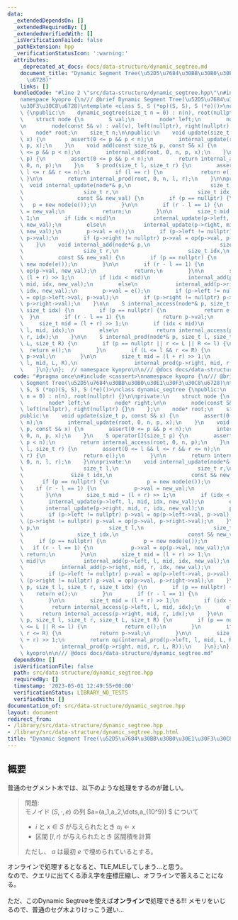 ```yaml
---
data:
  _extendedDependsOn: []
  _extendedRequiredBy: []
  _extendedVerifiedWith: []
  _isVerificationFailed: false
  _pathExtension: hpp
  _verificationStatusIcon: ':warning:'
  attributes:
    _deprecated_at_docs: docs/data-structure/dynamic_segtree.md
    document_title: "Dynamic Segment Tree(\u52D5\u7684\u30BB\u30B0\u30E1\u30F3\u30C8\
      \u6728)"
    links: []
  bundledCode: "#line 2 \"src/data-structure/dynamic_segtree.hpp\"\n#include <cassert>\n\
    namespace kyopro {\n/// @brief Dynamic Segment Tree(\u52D5\u7684\u30BB\u30B0\u30E1\
    \u30F3\u30C8\u6728)\ntemplate <class S, S (*op)(S, S), S (*e)()>\nclass dynamic_segtree\
    \ {\npublic:\n    dynamic_segtree(size_t n = 0) : n(n), root(nullptr) {}\n\nprivate:\n\
    \    struct node {\n        S val;\n        node* left;\n        node* right;\n\
    \n        node(const S& v) : val(v), left(nullptr), right(nullptr) {}\n    };\n\
    \    node* root;\n    size_t n;\n\npublic:\n    void update(size_t p, const S&\
    \ x) {\n        assert(0 <= p && p < n);\n        internal_update(root, 0, n,\
    \ p, x);\n    }\n    void add(const size_t& p, const S& x) {\n        assert(0\
    \ <= p && p < n);\n        internal_add(root, 0, n, p, x);\n    }\n    S operator[](size_t\
    \ p) {\n        assert(0 <= p && p < n);\n        return internal_access(root,\
    \ 0, n, p);\n    }\n    S prod(size_t l, size_t r) {\n        assert(0 <= l &&\
    \ l <= r && r <= n);\n        if (l == r) {\n            return e();\n       \
    \ }\n\n        return internal_prod(root, 0, n, l, r);\n    }\n\nprivate:\n  \
    \  void internal_update(node*& p,\n                         size_t l,\n      \
    \                   size_t r,\n                         size_t idx,\n        \
    \                 const S& new_val) {\n        if (p == nullptr) {\n         \
    \   p = new node(e());\n        }\n\n        if (r - l == 1) {\n            p->val\
    \ = new_val;\n            return;\n        }\n\n        size_t mid = (l + r) >>\
    \ 1;\n        if (idx < mid)\n            internal_update(p->left, l, mid, idx,\
    \ new_val);\n        else\n            internal_update(p->right, mid, r, idx,\
    \ new_val);\n        p->val = e();\n        if (p->left != nullptr) p->val = op(p->left->val,\
    \ p->val);\n        if (p->right != nullptr) p->val = op(p->val, p->right->val);\n\
    \    }\n    void internal_add(node*& p,\n                      size_t l,\n   \
    \                   size_t r,\n                      size_t idx,\n           \
    \           const S& new_val) {\n        if (p == nullptr) {\n            p =\
    \ new node(e());\n        }\n\n        if (r - l == 1) {\n            p->val =\
    \ op(p->val, new_val);\n            return;\n        }\n\n        size_t mid =\
    \ (l + r) >> 1;\n        if (idx < mid)\n            internal_add(p->left, l,\
    \ mid, idx, new_val);\n        else\n            internal_add(p->right, mid, r,\
    \ idx, new_val);\n        p->val = e();\n        if (p->left != nullptr) p->val\
    \ = op(p->left->val, p->val);\n        if (p->right != nullptr) p->val = op(p->val,\
    \ p->right->val);\n    }\n\n    S internal_access(node*& p, size_t l, size_t r,\
    \ size_t idx) {\n        if (p == nullptr) {\n            return e();\n      \
    \  }\n        if (r - l == 1) {\n            return p->val;\n        }\n\n   \
    \     size_t mid = (l + r) >> 1;\n        if (idx < mid)\n            return internal_access(p->left,\
    \ l, mid, idx);\n        else\n            return internal_access(p->right, mid,\
    \ r, idx);\n    }\n\n    S internal_prod(node*& p, size_t l, size_t r, size_t\
    \ L, size_t R) {\n        if (p == nullptr || r <= L || R <= l) {\n          \
    \  return e();\n        }\n        if (L <= l && r <= R) {\n            return\
    \ p->val;\n        }\n\n        size_t mid = (l + r) >> 1;\n        return op(internal_prod(p->left,\
    \ l, mid, L, R),\n                  internal_prod(p->right, mid, r, L, R));\n\
    \    }\n};\n};  // namespace kyopro\n\n/// @docs docs/data-structure/dynamic_segtree.md\n"
  code: "#pragma once\n#include <cassert>\nnamespace kyopro {\n/// @brief Dynamic\
    \ Segment Tree(\u52D5\u7684\u30BB\u30B0\u30E1\u30F3\u30C8\u6728)\ntemplate <class\
    \ S, S (*op)(S, S), S (*e)()>\nclass dynamic_segtree {\npublic:\n    dynamic_segtree(size_t\
    \ n = 0) : n(n), root(nullptr) {}\n\nprivate:\n    struct node {\n        S val;\n\
    \        node* left;\n        node* right;\n\n        node(const S& v) : val(v),\
    \ left(nullptr), right(nullptr) {}\n    };\n    node* root;\n    size_t n;\n\n\
    public:\n    void update(size_t p, const S& x) {\n        assert(0 <= p && p <\
    \ n);\n        internal_update(root, 0, n, p, x);\n    }\n    void add(const size_t&\
    \ p, const S& x) {\n        assert(0 <= p && p < n);\n        internal_add(root,\
    \ 0, n, p, x);\n    }\n    S operator[](size_t p) {\n        assert(0 <= p &&\
    \ p < n);\n        return internal_access(root, 0, n, p);\n    }\n    S prod(size_t\
    \ l, size_t r) {\n        assert(0 <= l && l <= r && r <= n);\n        if (l ==\
    \ r) {\n            return e();\n        }\n\n        return internal_prod(root,\
    \ 0, n, l, r);\n    }\n\nprivate:\n    void internal_update(node*& p,\n      \
    \                   size_t l,\n                         size_t r,\n          \
    \               size_t idx,\n                         const S& new_val) {\n  \
    \      if (p == nullptr) {\n            p = new node(e());\n        }\n\n    \
    \    if (r - l == 1) {\n            p->val = new_val;\n            return;\n \
    \       }\n\n        size_t mid = (l + r) >> 1;\n        if (idx < mid)\n    \
    \        internal_update(p->left, l, mid, idx, new_val);\n        else\n     \
    \       internal_update(p->right, mid, r, idx, new_val);\n        p->val = e();\n\
    \        if (p->left != nullptr) p->val = op(p->left->val, p->val);\n        if\
    \ (p->right != nullptr) p->val = op(p->val, p->right->val);\n    }\n    void internal_add(node*&\
    \ p,\n                      size_t l,\n                      size_t r,\n     \
    \                 size_t idx,\n                      const S& new_val) {\n   \
    \     if (p == nullptr) {\n            p = new node(e());\n        }\n\n     \
    \   if (r - l == 1) {\n            p->val = op(p->val, new_val);\n           \
    \ return;\n        }\n\n        size_t mid = (l + r) >> 1;\n        if (idx <\
    \ mid)\n            internal_add(p->left, l, mid, idx, new_val);\n        else\n\
    \            internal_add(p->right, mid, r, idx, new_val);\n        p->val = e();\n\
    \        if (p->left != nullptr) p->val = op(p->left->val, p->val);\n        if\
    \ (p->right != nullptr) p->val = op(p->val, p->right->val);\n    }\n\n    S internal_access(node*&\
    \ p, size_t l, size_t r, size_t idx) {\n        if (p == nullptr) {\n        \
    \    return e();\n        }\n        if (r - l == 1) {\n            return p->val;\n\
    \        }\n\n        size_t mid = (l + r) >> 1;\n        if (idx < mid)\n   \
    \         return internal_access(p->left, l, mid, idx);\n        else\n      \
    \      return internal_access(p->right, mid, r, idx);\n    }\n\n    S internal_prod(node*&\
    \ p, size_t l, size_t r, size_t L, size_t R) {\n        if (p == nullptr || r\
    \ <= L || R <= l) {\n            return e();\n        }\n        if (L <= l &&\
    \ r <= R) {\n            return p->val;\n        }\n\n        size_t mid = (l\
    \ + r) >> 1;\n        return op(internal_prod(p->left, l, mid, L, R),\n      \
    \            internal_prod(p->right, mid, r, L, R));\n    }\n};\n};  // namespace\
    \ kyopro\n\n/// @docs docs/data-structure/dynamic_segtree.md"
  dependsOn: []
  isVerificationFile: false
  path: src/data-structure/dynamic_segtree.hpp
  requiredBy: []
  timestamp: '2023-05-01 12:49:55+00:00'
  verificationStatus: LIBRARY_NO_TESTS
  verifiedWith: []
documentation_of: src/data-structure/dynamic_segtree.hpp
layout: document
redirect_from:
- /library/src/data-structure/dynamic_segtree.hpp
- /library/src/data-structure/dynamic_segtree.hpp.html
title: "Dynamic Segment Tree(\u52D5\u7684\u30BB\u30B0\u30E1\u30F3\u30C8\u6728)"
---
```

## 概要
普通のセグメント木では、以下のような処理をするのが難しい。

> 問題:\
> モノイド $(S,\cdot,e)$ の列 $a=(a_1,a_2,\dots,a_{10^9}) $ について
>    - $i$ と $x\in S$ が与えられたとき $a_i\leftarrow x$
>    - 区間 $[l,r)$ が与えられたとき 区間積を計算
>
> ただし、 $a$ は最初 $e$ で埋められているとする。

オンラインで処理するとなると、TLE,MLEしてしまう...と思う。\
なので、クエリに出てくる添え字を座標圧縮し、オフラインで答えることになる。
\
\
ただ、このDynamic Segtreeを使えば**オンラインで**処理できる!!!
メモリをいじるので、普通のセグ木よりけっこう遅い...